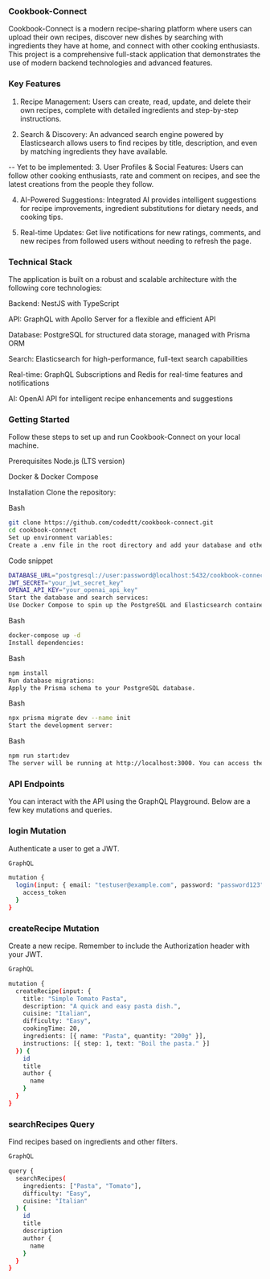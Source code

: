 ### Cookbook-Connect
Cookbook-Connect is a modern recipe-sharing platform where users can upload their own recipes, discover new dishes by searching with ingredients they have at home, and connect with other cooking enthusiasts. This project is a comprehensive full-stack application that demonstrates the use of modern backend technologies and advanced features.

### Key Features
1. Recipe Management: Users can create, read, update, and delete their own recipes, complete with detailed ingredients and step-by-step instructions.

2. Search & Discovery: An advanced search engine powered by Elasticsearch allows users to find recipes by title, description, and even by matching ingredients they have available.

-- Yet to be implemented:
3. User Profiles & Social Features: Users can follow other cooking enthusiasts, rate and comment on recipes, and see the latest creations from the people they follow.

4. AI-Powered Suggestions: Integrated AI provides intelligent suggestions for recipe improvements, ingredient substitutions for dietary needs, and cooking tips.

5. Real-time Updates: Get live notifications for new ratings, comments, and new recipes from followed users without needing to refresh the page.

### Technical Stack
The application is built on a robust and scalable architecture with the following core technologies:

Backend: NestJS with TypeScript

API: GraphQL with Apollo Server for a flexible and efficient API

Database: PostgreSQL for structured data storage, managed with Prisma ORM

Search: Elasticsearch for high-performance, full-text search capabilities

Real-time: GraphQL Subscriptions and Redis for real-time features and notifications

AI: OpenAI API for intelligent recipe enhancements and suggestions

### Getting Started
Follow these steps to set up and run Cookbook-Connect on your local machine.

Prerequisites
Node.js (LTS version)

Docker & Docker Compose

Installation
Clone the repository:

Bash
```bash
git clone https://github.com/codedtt/cookbook-connect.git
cd cookbook-connect
Set up environment variables:
Create a .env file in the root directory and add your database and other service credentials.
```
Code snippet
```bash
DATABASE_URL="postgresql://user:password@localhost:5432/cookbook-connect"
JWT_SECRET="your_jwt_secret_key"
OPENAI_API_KEY="your_openai_api_key"
Start the database and search services:
Use Docker Compose to spin up the PostgreSQL and Elasticsearch containers.
```

Bash
```bash
docker-compose up -d
Install dependencies:
```

Bash
```bash
npm install
Run database migrations:
Apply the Prisma schema to your PostgreSQL database.
```

Bash
```bash
npx prisma migrate dev --name init
Start the development server:
```
Bash
```bash
npm run start:dev
The server will be running at http://localhost:3000. You can access the GraphQL Playground at http://localhost:3000/graphql to interact with the API.
```

### API Endpoints
You can interact with the API using the GraphQL Playground. Below are a few key mutations and queries.

### login Mutation
Authenticate a user to get a JWT.
```bash
GraphQL

mutation {
  login(input: { email: "testuser@example.com", password: "password123" }) {
    access_token
  }
}
```

### createRecipe Mutation
Create a new recipe. Remember to include the Authorization header with your JWT.
```bash
GraphQL

mutation {
  createRecipe(input: {
    title: "Simple Tomato Pasta",
    description: "A quick and easy pasta dish.",
    cuisine: "Italian",
    difficulty: "Easy",
    cookingTime: 20,
    ingredients: [{ name: "Pasta", quantity: "200g" }],
    instructions: [{ step: 1, text: "Boil the pasta." }]
  }) {
    id
    title
    author {
      name
    }
  }
}
```

### searchRecipes Query
Find recipes based on ingredients and other filters.
```bash
GraphQL

query {
  searchRecipes(
    ingredients: ["Pasta", "Tomato"],
    difficulty: "Easy",
    cuisine: "Italian"
  ) {
    id
    title
    description
    author {
      name
    }
  }
}
```
